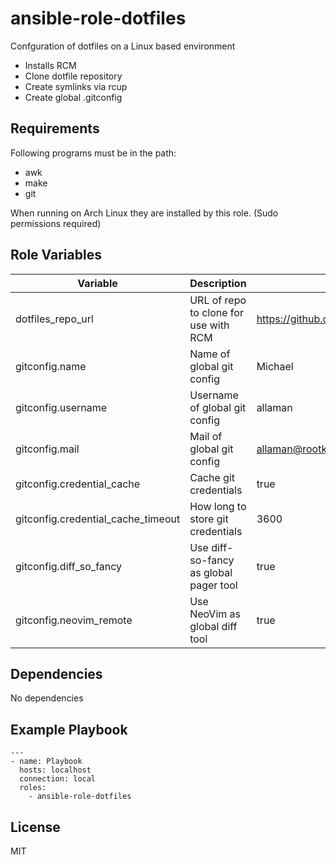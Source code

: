 ansible-role-dotfiles
=========

Confguration of dotfiles on a Linux based environment

- Installs RCM
- Clone dotfile repository
- Create symlinks via rcup
- Create global .gitconfig

Requirements
------------

Following programs must be in the path:

- awk
- make
- git

When running on Arch Linux they are installed by this role. (Sudo permissions required)

Role Variables
--------------


| Variable| Description | default |
|---------|-------------|---------|
| dotfiles_repo_url | URL of repo to clone for use with RCM | https://github.com/Allaman/dotfiles.git |
| gitconfig.name | Name of global git config | Michael |
| gitconfig.username | Username of global git config | allaman |
| gitconfig.mail | Mail of global git config | allaman@rootknecht.net |
| gitconfig.credential_cache | Cache git credentials | true |
| gitconfig.credential_cache_timeout | How long to store git credentials | 3600 |
| gitconfig.diff_so_fancy | Use diff-so-fancy as global pager tool | true |
| gitconfig.neovim_remote | Use NeoVim as global diff tool | true |

Dependencies
------------

No dependencies

Example Playbook
----------------

```
---
- name: Playbook
  hosts: localhost
  connection: local
  roles:
    - ansible-role-dotfiles
```

License
-------

MIT
